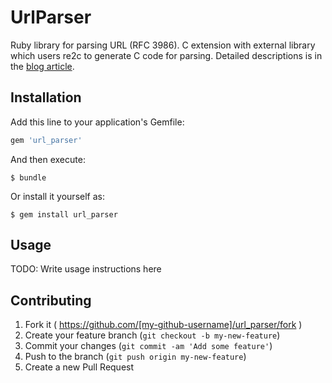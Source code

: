 # UrlParser

Ruby library for parsing URL (RFC 3986).
C extension with external library which users re2c to generate C code for parsing.
Detailed descriptions is in the [blog article](http://staskobzar.blogspot.ca/2016/08/url-parser-ruby-c-extension-binding.html).

## Installation

Add this line to your application's Gemfile:

```ruby
gem 'url_parser'
```

And then execute:

    $ bundle

Or install it yourself as:

    $ gem install url_parser

## Usage

TODO: Write usage instructions here

## Contributing

1. Fork it ( https://github.com/[my-github-username]/url_parser/fork )
2. Create your feature branch (`git checkout -b my-new-feature`)
3. Commit your changes (`git commit -am 'Add some feature'`)
4. Push to the branch (`git push origin my-new-feature`)
5. Create a new Pull Request
